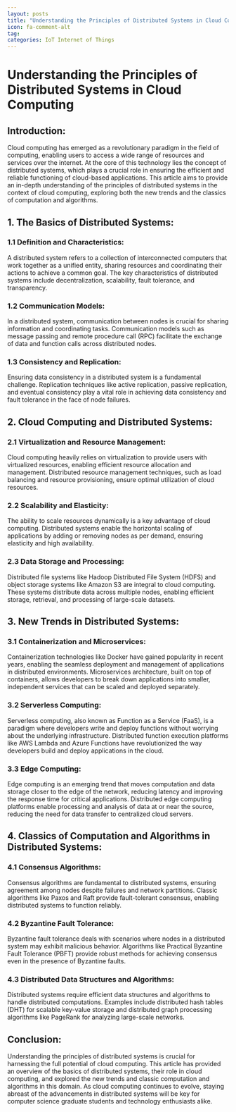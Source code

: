 ```yaml
---
layout: posts
title: "Understanding the Principles of Distributed Systems in Cloud Computing"
icon: fa-comment-alt
tag:      
categories: IoT Internet of Things
---
```



# Understanding the Principles of Distributed Systems in Cloud Computing

## Introduction:

Cloud computing has emerged as a revolutionary paradigm in the field of computing, enabling users to access a wide range of resources and services over the internet. At the core of this technology lies the concept of distributed systems, which plays a crucial role in ensuring the efficient and reliable functioning of cloud-based applications. This article aims to provide an in-depth understanding of the principles of distributed systems in the context of cloud computing, exploring both the new trends and the classics of computation and algorithms.

## 1. The Basics of Distributed Systems:

### 1.1 Definition and Characteristics:
A distributed system refers to a collection of interconnected computers that work together as a unified entity, sharing resources and coordinating their actions to achieve a common goal. The key characteristics of distributed systems include decentralization, scalability, fault tolerance, and transparency.

### 1.2 Communication Models:
In a distributed system, communication between nodes is crucial for sharing information and coordinating tasks. Communication models such as message passing and remote procedure call (RPC) facilitate the exchange of data and function calls across distributed nodes.

### 1.3 Consistency and Replication:
Ensuring data consistency in a distributed system is a fundamental challenge. Replication techniques like active replication, passive replication, and eventual consistency play a vital role in achieving data consistency and fault tolerance in the face of node failures.

## 2. Cloud Computing and Distributed Systems:

### 2.1 Virtualization and Resource Management:
Cloud computing heavily relies on virtualization to provide users with virtualized resources, enabling efficient resource allocation and management. Distributed resource management techniques, such as load balancing and resource provisioning, ensure optimal utilization of cloud resources.

### 2.2 Scalability and Elasticity:
The ability to scale resources dynamically is a key advantage of cloud computing. Distributed systems enable the horizontal scaling of applications by adding or removing nodes as per demand, ensuring elasticity and high availability.

### 2.3 Data Storage and Processing:
Distributed file systems like Hadoop Distributed File System (HDFS) and object storage systems like Amazon S3 are integral to cloud computing. These systems distribute data across multiple nodes, enabling efficient storage, retrieval, and processing of large-scale datasets.

## 3. New Trends in Distributed Systems:

### 3.1 Containerization and Microservices:
Containerization technologies like Docker have gained popularity in recent years, enabling the seamless deployment and management of applications in distributed environments. Microservices architecture, built on top of containers, allows developers to break down applications into smaller, independent services that can be scaled and deployed separately.

### 3.2 Serverless Computing:
Serverless computing, also known as Function as a Service (FaaS), is a paradigm where developers write and deploy functions without worrying about the underlying infrastructure. Distributed function execution platforms like AWS Lambda and Azure Functions have revolutionized the way developers build and deploy applications in the cloud.

### 3.3 Edge Computing:
Edge computing is an emerging trend that moves computation and data storage closer to the edge of the network, reducing latency and improving the response time for critical applications. Distributed edge computing platforms enable processing and analysis of data at or near the source, reducing the need for data transfer to centralized cloud servers.

## 4. Classics of Computation and Algorithms in Distributed Systems:

### 4.1 Consensus Algorithms:
Consensus algorithms are fundamental to distributed systems, ensuring agreement among nodes despite failures and network partitions. Classic algorithms like Paxos and Raft provide fault-tolerant consensus, enabling distributed systems to function reliably.

### 4.2 Byzantine Fault Tolerance:
Byzantine fault tolerance deals with scenarios where nodes in a distributed system may exhibit malicious behavior. Algorithms like Practical Byzantine Fault Tolerance (PBFT) provide robust methods for achieving consensus even in the presence of Byzantine faults.

### 4.3 Distributed Data Structures and Algorithms:
Distributed systems require efficient data structures and algorithms to handle distributed computations. Examples include distributed hash tables (DHT) for scalable key-value storage and distributed graph processing algorithms like PageRank for analyzing large-scale networks.

## Conclusion:

Understanding the principles of distributed systems is crucial for harnessing the full potential of cloud computing. This article has provided an overview of the basics of distributed systems, their role in cloud computing, and explored the new trends and classic computation and algorithms in this domain. As cloud computing continues to evolve, staying abreast of the advancements in distributed systems will be key for computer science graduate students and technology enthusiasts alike.